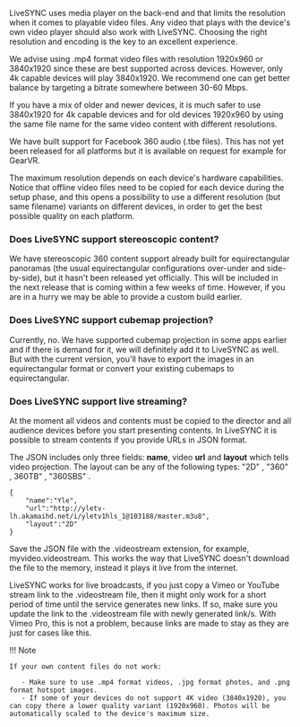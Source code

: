 LiveSYNC uses media player on the back-end and that limits the resolution when it comes to playable video files. Any video that plays with the device's own video player should also work with LiveSYNC.
Choosing the right resolution and encoding is the key to an excellent experience. 

We advise using .mp4 format video files with resolution 1920x960 or 3840x1920 since these are best supported across devices. However, only 4k capable devices will play 3840x1920. We recommend one can get better balance by targeting a bitrate somewhere between 30-60 Mbps. 

If you have a mix of older and newer devices, it is much safer to use 3840x1920 for 4k capable devices and for old devices 1920x960
by using the same file name for the same video content with different resolutions. 

We have built support for Facebook 360 audio (.tbe files). This has not yet been released for all platforms but it is available on request for example for GearVR.

The maximum resolution depends on each device's hardware capabilities. Notice that offline video files need to be copied for each device during the setup phase, and this opens a possibility to use a different resolution (but same filename) variants on different devices, in order to get the best possible quality on each platform.


### Does LiveSYNC support stereoscopic content?

We have stereoscopic 360 content support already built for equirectangular panoramas (the usual equirectangular configurations over-under and side-by-side), but it hasn't been released yet officially. This will be included in the next release that is coming within a few weeks of time. However, if you are in a hurry we may be able to provide a custom build earlier.


### Does LiveSYNC support cubemap projection?

Currently, no. We have supported cubemap projection in some apps earlier and if there is demand for it, we will definitely add it to LiveSYNC as well. But with the current version, you'll have to export the images in an equirectangular format or convert your existing cubemaps to equirectangular.

### Does LiveSYNC support live streaming?

At the moment all videos and contents must be copied to the director and all audience devices before you start presenting contents. In LiveSYNC it is possible to stream contents if you provide URLs in JSON format. 

The JSON includes only three fields: **name**, video **url** and **layout** which tells video projection. The layout can be any of the following types: "2D" , "360" , 360TB" , "360SBS" .

    {
        "name":"Yle",
        "url":"http://yletv-lh.akamaihd.net/i/yletv1hls_1@103188/master.m3u8",
        "layout":"2D"
    }

Save the JSON file with the .videostream extension, for example, myvideo.videostream.  This works the way that LiveSYNC doesn't download the file to the memory, instead it plays it live from the internet. 

LiveSYNC works for live broadcasts, if you just copy a Vimeo or YouTube stream link to the .videostream file, then it might only work for a short period of time until the service generates new links. If so, make sure you update the link to the .videostream file with newly generated link/s. With Vimeo Pro, this is not a problem, because links are made to stay as they are just for cases like this.

!!! Note

    If your own content files do not work:
    
       - Make sure to use .mp4 format videos, .jpg format photos, and .png format hotspot images.
       - If some of your devices do not support 4K video (3840x1920), you can copy there a lower quality variant (1920x960). Photos will be automatically scaled to the device's maximum size.